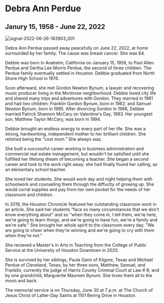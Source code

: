 # Debra Ann Perdue
## Janury 15, 1958 - June 22, 2022
![signal-2022-06-26-183903_001](https://user-images.githubusercontent.com/8341207/175839353-a9d18dd0-6799-44ea-ad47-82dbd9bb2824.jpeg)

Debra Ann Perdue passed away peacefully on June 22, 2022, at home surrounded by her family. The cause was breast cancer. She was 64.

Debbie was born in Anaheim, California on January 15, 1958, to Paul Allen Perdue and Gertha Lee Morris Perdue, the second of three children. The Perdue family eventually settled in Houston. Debbie graduated from North Shore High School in 1976.

Soon afterward, she met Gordon Newton Bynum, a lawyer and recovering music producer living in the Montrose neighborhood. Debbie loved city life and shared many trips and adventures with Gordon. They married in 1981 and had two children: Franklin Gordon Bynum, born in 1982; and Samuel Newton Bynum, born in 1985. After divorcing Gordon in 1988, Debbie married Patrick Shannon McCary on Valentine's Day, 1993. Her youngest son, Matthew Taylor McCary, was born in 1994.

Debbie brought an endless energy to every part of her life. She was a strong, hardworking, independent mother to her brilliant children. She relished being the "cool mom." She always was.

She built a successful career working in business administration and commercial real estate management, but wouldn't be satisfied until she fulfilled her lifelong dream of becoming a teacher. She began a second career and took to the work right away: she had finally found her calling, as an elementary school teacher.

She loved her students. She would work day and night helping them with schoolwork and counseling them through the diffuclty of growing up. She would corral supplies and pay from her own pocket for the needs of her classroom and children.

In 2019, the Houston Chronicle featured her outstanding classroom work in an article. She said her students "face so many circumstances that we don't know everything about" and so "when they come in, I tell them, we're here, we're going to learn things, and we're going to have fun, we're a family and we're safe." She brought her whole spirit to the classroom every day. "We are going to cheer when they're winning and we're going to cry with them when they're not."

She recieved a Master's in Arts in Teaching from the College of Public Service at the University of Houston Downtown in 2020.

She is survived by her siblings, Paula Gann of Kilgore, Texas and Michael Perdue of Cleveland, Texas; by her three sons, Matthew, Samuel, and Franklin, currently the judge of Harris County Criminal Court at Law # 8; and by one grandchild, Marguerite Maureen Bynum. She loves them all to the moon and back.

The memorial service is on Thursday, June 30 at 7 p.m. at The Church of Jesus Christ of Latter-Day Saints at 1101 Bering Drive in Houston.

